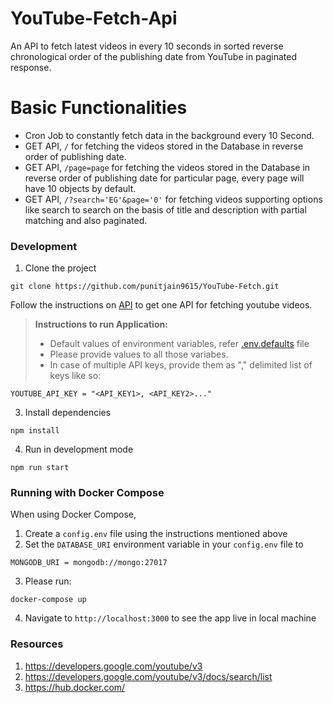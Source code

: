 # YouTube-Fetch-Api

An API to fetch latest videos in every 10 seconds in sorted reverse chronological order of the publishing date from YouTube in paginated response.

# Basic Functionalities

- Cron Job to constantly fetch data in the background every 10 Second.
- GET API, `/` for fetching the videos stored in the Database in reverse order of publishing date.
- GET API, `/page=page` for fetching the videos stored in the Database in reverse order of publishing date for particular page, every page will have 10 objects by default.
- GET API, `/?search='EG'&page='0'` for fetching videos supporting options like search to search on the basis of title and description with partial matching and also paginated.

### Development

1. Clone the project

`git clone https://github.com/punitjain9615/YouTube-Fetch.git`


Follow the instructions on [API](https://developers.google.com/youtube/v3/getting-started) to get one API for fetching youtube videos.

> **Instructions to run Application:** 
> - Default values of environment variables, refer [.env.defaults](https://github.com/punitjain9615/YouTube-Fetch/blob/master/.env.defaults) file
> - Please provide values to all those variabes. 
> - In case of multiple API keys, provide them as "," delimited list of keys like so:

```
YOUTUBE_API_KEY = "<API_KEY1>, <API_KEY2>..."
```

3. Install dependencies

`npm install`

4. Run in development mode

`npm run start`

### Running with Docker Compose

When using Docker Compose, 

1. Create a `config.env` file using the instructions mentioned above
2. Set the `DATABASE_URI` environment variable in your `config.env` file to

```
MONGODB_URI = mongodb://mongo:27017
```
3. Please run:

```
docker-compose up 
```
4. Navigate to `http://localhost:3000` to see the app live in local machine

### Resources

1. https://developers.google.com/youtube/v3
2. https://developers.google.com/youtube/v3/docs/search/list
3. https://hub.docker.com/